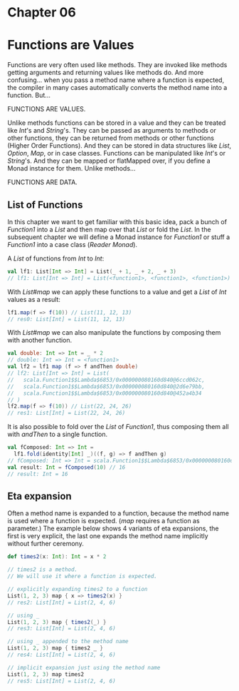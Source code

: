 # Chapter 06

# Functions are Values

Functions are very often used like methods. They are
invoked like methods getting arguments and returning
values like methods do. And more confusing... when you
pass a method name where a function is expected, the
compiler in many cases automatically converts the method
name into a function. But...

FUNCTIONS ARE VALUES.

Unlike methods functions can be stored in a value and
they can be treated like _Int_'s and _String_'s. They
can be passed as arguments to methods or other functions,
they can be returned from methods or other functions
(Higher Order Functions).
And they can be stored in data structures like _List_,
_Option_, _Map_, or in case classes. Functions can be
manipulated like _Int_'s or _String_'s. And they can be
mapped or flatMapped over, if you define a Monad instance
for them. Unlike methods...

FUNCTIONS ARE DATA.

## List of Functions

In this chapter we want to get familiar with this basic
idea, pack a bunch of _Function1_ into a _List_ and then
map over that _List_ or fold the _List_. In the subsequent
chapter we will define a Monad instance for _Function1_
or stuff a _Function1_ into a case class (_Reader Monad_).

A _List_ of functions from _Int_ to _Int_:

```scala
val lf1: List[Int => Int] = List(_ + 1, _ + 2, _ + 3)
// lf1: List[Int => Int] = List(<function1>, <function1>, <function1>)
```

With _List#map_ we can apply these functions to a value
and get a _List_ of _Int_ values as a result:

```scala
lf1.map(f => f(10)) // List(11, 12, 13)
// res0: List[Int] = List(11, 12, 13)
```

With _List#map_ we can also manipulate the functions
by composing them with another function.

```scala
val double: Int => Int = _ * 2
// double: Int => Int = <function1>
val lf2 = lf1 map (f => f andThen double)
// lf2: List[Int => Int] = List(
//   scala.Function1$$Lambda$6853/0x000000080160d840@6ccd062c,
//   scala.Function1$$Lambda$6853/0x000000080160d840@2d6e79bb,
//   scala.Function1$$Lambda$6853/0x000000080160d840@452a4b34
// )
lf2.map(f => f(10)) // List(22, 24, 26)
// res1: List[Int] = List(22, 24, 26)
```

It is also possible to fold over the _List_ of
_Function1_, thus composing them all with _andThen_ to a
single function.

```scala
val fComposed: Int => Int =
  lf1.fold(identity[Int] _)((f, g) => f andThen g)
// fComposed: Int => Int = scala.Function1$$Lambda$6853/0x000000080160d840@30944620
val result: Int = fComposed(10) // 16
// result: Int = 16
```

## Eta expansion

Often a method name is expanded to a function, because
the method name is used where a function is expected.
(_map_ requires a function as parameter.) The example
below shows 4 variants of eta expansions, the first
is very explicit, the last one expands the method
name implicitly without further ceremony.

```scala
def times2(x: Int): Int = x * 2

// times2 is a method.
// We will use it where a function is expected.

// explicitly expanding times2 to a function
List(1, 2, 3) map { x => times2(x) }
// res2: List[Int] = List(2, 4, 6)

// using _
List(1, 2, 3) map { times2(_) }
// res3: List[Int] = List(2, 4, 6)

// using _ appended to the method name
List(1, 2, 3) map { times2 _ }
// res4: List[Int] = List(2, 4, 6)

// implicit expansion just using the method name
List(1, 2, 3) map times2
// res5: List[Int] = List(2, 4, 6)
```
